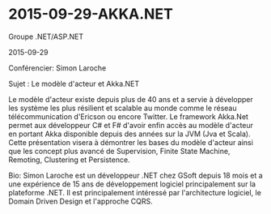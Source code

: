 # 2015-09-29-AKKA.NET
Groupe .NET/ASP.NET

2015-09-29

Conférencier: Simon Laroche 

Sujet : Le modèle d'acteur et Akka.NET

Le modèle d'acteur existe depuis plus de 40 ans et a servie à développer les système les plus résilient et scalable au monde comme le réseau télécommunication d'Ericson ou encore Twitter.
Le framework Akka.Net permet aux développeur C# et F# d'avoir enfin accès au modèle d'acteur en portant Akka disponible depuis des années sur la JVM (Jva et Scala).
Cette présentation visera à démontrer les bases du modèle d'acteur ainsi que les concept plus avancé de Supervision, Finite State Machine, Remoting, Clustering et Persistence.

Bio: 
Simon Laroche est un développeur .NET chez GSoft depuis 18 mois et a une expérience de 15 ans de développement logiciel principalement sur la plateforme .NET.
Il est principalement intéressé par l'architecture logiciel, le Domain Driven Design et l'approche CQRS.



